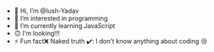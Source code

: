 - 👋 Hi, I’m @Iush-Yadav
- 👀 I’m interested in programming 
- 🌱 I’m currently learning JavaScript 
- 🙃 I’m looking!!!
- ⚡ Fun fact❌ Naked truth ✔️: I don't know anything about coding 😢

<!---
Iush-Yadav/Iush-Yadav is a ✨ special ✨ repository because its `README.md` (this file) appears on your GitHub profile.
You can click the Preview link to take a look at your changes.
--->
